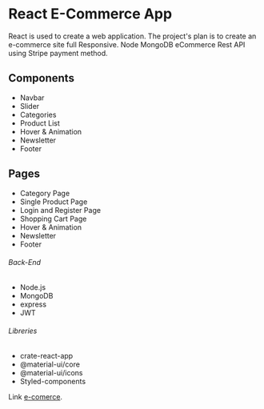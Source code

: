 # React E-Commerce App
React is used to create a web application.
The project's plan is to create an e-commerce site full Responsive.
Node MongoDB eCommerce Rest API using Stripe payment method.

## Components 
- Navbar
- Slider
- Categories
- Product List
- Hover & Animation
- Newsletter
- Footer
## Pages 
- Category Page
- Single Product Page
- Login and Register Page
- Shopping Cart Page
- Hover & Animation
- Newsletter
- Footer

###### Back-End

- Node.js
- MongoDB
- express
- JWT

###### Libreries
- crate-react-app
- @material-ui/core
- @material-ui/icons
- Styled-components



Link [e-comerce](https://beautiful-jalebi-822928.netlify.app/).

